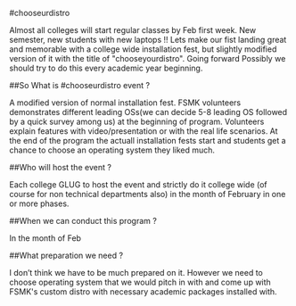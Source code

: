#chooseurdistro

Almost all colleges will start regular classes by Feb first week. New
semester, new students with new laptops !!
Lets make our fist landing great and memorable with a college wide
installation fest, but slightly modified version of it with the title
of "chooseyourdistro". Going forward Possibly we should try to do this
every
academic year beginning.

##So What is #chooseurdistro event ?

A modified version of normal installation fest. FSMK volunteers
demonstrates different leading OSs(we can decide 5-8 leading OS
followed by a quick survey among us) at the beginning of program.
Volunteers explain features with video/presentation or with the real
life scenarios. At the end of the program the actuall installation
fests start and students get a chance to choose an operating system
they liked much.

##Who will host the event ?

Each college GLUG to host the event and strictly do it college wide
(of course for non technical departments also) in the month of
February in one or more phases.

##When we can conduct this program ?

In the month of Feb

##What preparation we need ?

I don’t think we have to be much prepared on it. However we need to
choose operating system that we would pitch in with and come up with
FSMK's custom distro with necessary academic packages installed with.
